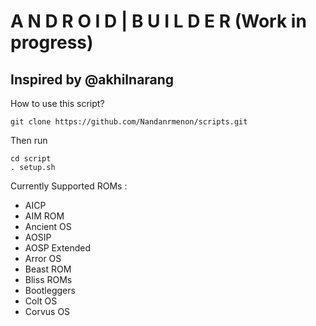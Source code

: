 # A N D R O I D  |  B U I L D E R (Work in progress)
## Inspired by @akhilnarang

How to use this script?

```
git clone https://github.com/Nandanrmenon/scripts.git
```

Then run 
```
cd script 
. setup.sh
```

Currently Supported ROMs :
* AICP
* AIM ROM
* Ancient OS
* AOSIP
* AOSP Extended
* Arror OS
* Beast ROM
* Bliss ROMs
* Bootleggers
* Colt OS
* Corvus OS
